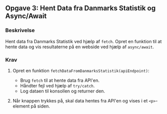 ## Opgave 3: Hent Data fra Danmarks Statistik og Async/Await

### Beskrivelse

Hent data fra Danmarks Statistik ved hjælp af `fetch`. Opret en funktion til at hente data og vis resultaterne på en webside ved hjælp af `async/await`.

### Krav

1. Opret en funktion `fetchDataFromDanmarksStatistik(apiEndpoint)`:
   - Brug `fetch` til at hente data fra API'en.
   - Håndter fejl ved hjælp af `try/catch`.
   - Log dataen til konsollen og returner den.
   
2. Når knappen trykkes på, skal data hentes fra API'en og vises i et `<p>`-element på siden.